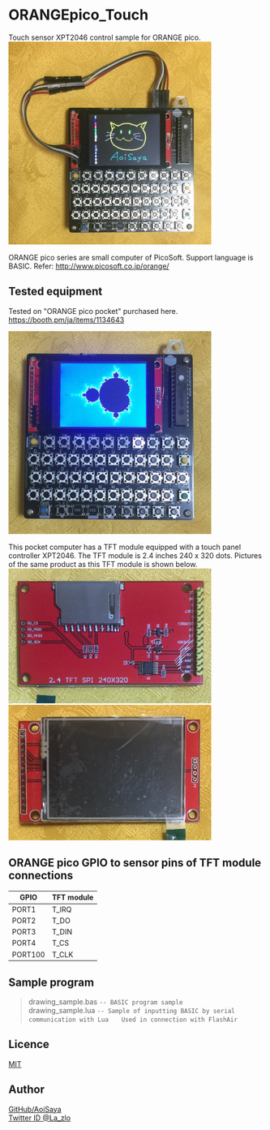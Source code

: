 # ORANGEpico_Touch

Touch sensor XPT2046 control sample for ORANGE pico.
<img src="img/drawing_sample.jpg" width="400">

ORANGE pico series are small computer of PicoSoft.
Support language is BASIC.
Refer: http://www.picosoft.co.jp/orange/


## Tested equipment

Tested on "ORANGE pico pocket" purchased here.
https://booth.pm/ja/items/1134643

<img src="img/ORANGE_pico_pocket.JPG" width="400">

This pocket computer has a TFT module equipped with a touch panel controller XPT2046.
The TFT module is 2.4 inches 240 x 320 dots.
Pictures of the same product as this TFT module is shown below.
<img src="img/TFT24_01.JPG" width="400"><img src="img/TFT24_02.JPG" width="400">


## ORANGE pico GPIO to sensor pins of TFT module connections

GPIO    | TFT module
---     | ---
PORT1   | T_IRQ
PORT2   | T_DO
PORT3   | T_DIN
PORT4   | T_CS
PORT100 | T_CLK


## Sample program

>drawing_sample.bas  `-- BASIC program sample`  
>drawing_sample.lua  `-- Sample of inputting BASIC by serial communication with Lua`
>                    `   Used in connection with FlashAir`

## Licence

[MIT](https://github.com/AoiSaya/ORANGEpico_Touch/LICENSE)

## Author

[GitHub/AoiSaya](https://github.com/AoiSaya)  
[Twitter ID @La_zlo](https://twitter.com/La_zlo)
